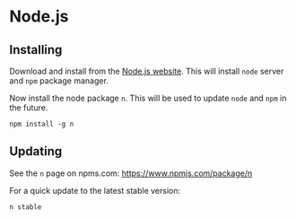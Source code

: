 # Node.js

## Installing

Download and install from the [Node.js website](https://nodejs.org/en/). This will install `node` server and `npm` package manager.

Now install the node package `n`. This will be used to update `node` and `npm` in the future.

```
npm install -g n
```


## Updating

See the `n` page on npms.com: https://www.npmjs.com/package/n

For a quick update to the latest stable version:

```
n stable
```

